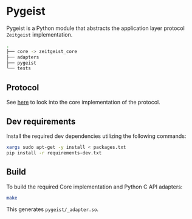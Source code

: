 # Pygeist
Pygeist is a Python module that abstracts the application layer protocol `Zeitgeist` implementation.
```bash
.
├── core -> zeitgeist_core
├── adapters
├── pygeist
└── tests
```
## Protocol
See [here](https://github.com/mateogall0/zeitgeist_core) to look into the core implementation of the protocol.

## Dev requirements
Install the required dev dependencies utilizing the following commands:
```bash
xargs sudo apt-get -y install < packages.txt
pip install -r requirements-dev.txt
```

## Build
To build the required Core implementation and Python C API adapters:
```bash
make
```
This generates `pygeist/_adapter.so`.
